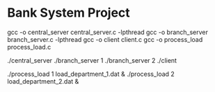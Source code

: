 # Bank System Project

gcc -o central_server central_server.c -lpthread
gcc -o branch_server branch_server.c -lpthread
gcc -o client client.c
gcc -o process_load process_load.c


./central_server
./branch_server 1
./branch_server 2
./client

./process_load 1 load_department_1.dat &
./process_load 2 load_department_2.dat &
